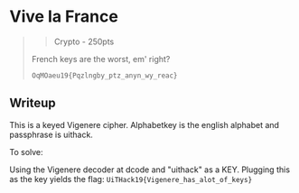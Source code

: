 # Vive la France
> > Crypto - 250pts
>
>French keys are the worst, em' right?
>```
>OqMOaeu19{Pqzlngby_ptz_anyn_wy_reac}
>```

## Writeup

This is a keyed Vigenere cipher. Alphabetkey is the english alphabet and passphrase is uithack. 

To solve:

Using the Vigenere decoder at dcode and "uithack" as a KEY.
Plugging this as the key yields the flag:
`UiTHack19{Vigenere_has_alot_of_keys}`
